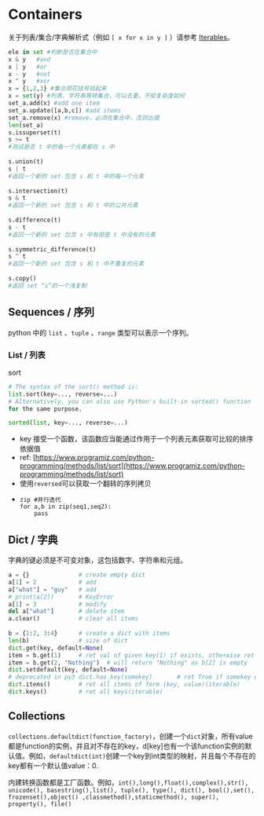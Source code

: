 # Containers

关于列表/集合/字典解析式（例如 `[ x for x in y ]` ）请参考 [Iterables](../iterables.md#comprehension-jie-xi-shi)。

```python
ele in set #判断是否在集合中
x & y   #and
x | y   #or
x - y   #not
x ^ y   #xor
x = {1,2,3} #集合用花括号括起来
x = set(y) #列表、字符串等转集合，可以去重，不知复杂度如何
set_a.add(x) #add one item
set_a.update([a,b,c]) #add items
set_a.remove(x) #remove，必须在集合中，否则出错
len(set_a)
s.issuperset(t)
s >= t
#测试是否 t 中的每一个元素都在 s 中
​
s.union(t)
s | t
#返回一个新的 set 包含 s 和 t 中的每一个元素
​
s.intersection(t)
s & t
#返回一个新的 set 包含 s 和 t 中的公共元素
​
s.difference(t)
s - t
#返回一个新的 set 包含 s 中有但是 t 中没有的元素
​
s.symmetric_difference(t)
s ^ t
#返回一个新的 set 包含 s 和 t 中不重复的元素
​
s.copy()
#返回 set “s”的一个浅复制
```

## Sequences / 序列

python 中的 `list` 、`tuple` 、`range` 类型可以表示一个序列。

### List / 列表

sort

```python
# The syntax of the sort() method is:
list.sort(key=..., reverse=...)
# Alternatively, you can also use Python's built-in sorted() function
for the same purpose.

sorted(list, key=..., reverse=...)
```

* key 接受一个函数，该函数应当能通过作用于一个列表元素获取可比较的排序依据值
* ref: [https://www.programiz.com/python-programming/methods/list/sort](https://www.programiz.com/python-programming/methods/list/sort)
* 使用`reversed`可以获取一个翻转的序列拷贝
* ```text
  zip #并行迭代
  for a,b in zip(seq1,seq2):
      pass
  ```

## **Dict / 字典**

字典的键必须是不可变对象，这包括数字、字符串和元组。

```python
a = {}              # create empty dict
a[1] = 2            # add
a["what"] = "guy"   # add
# print(a[2])       # KeyError
a[1] = 3            # modify
del a["what"]       # delete item
a.clear()           # clear all items
​
b = {1:2, 3:4}      # create a dict with items
len(b)              # size of dict
dict.get(key, default=None)
item = b.get(1)     # ret val of given key(1) if exists, otherwise ret None
item = b.get(2, "Nothing")  # will return "Nothing" as b[2] is empty
dict.setdefault(key, default=None)
# deprecated in py3 dict.has_key(somekey)       # ret True if somekey exists as a key
dict.items()        # ret all items of form (key, value)(iterable)
dict.keys()         # ret all keys(iterable)
```

## Collections

`collections.defaultdict(function_factory)`，创建一个`dict`对象，所有value都是function的实例，并且对不存在的key，d\[key\]也有一个该function实例的默认值。例如，`defaultdict(int)`创建一个key到int类型的映射，并且每个不存在的key都有一个默认值value：0.

内建转换函数都是工厂函数。例如，`int(),long(),float(),complex(),str(), unicode(), basestring(),list(), tuple(), type(), dict(), bool(),set(), frozenset(),object() ,classmethod(),staticmethod(), super(), property(), file()`


